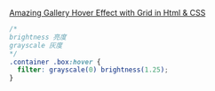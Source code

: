 [Amazing Gallery Hover Effect with Grid in Html & CSS](https://www.youtube.com/watch?v=-9vp6PyBZdE&ab_channel=OnlineTutorials)

```css
/* 
brightness 亮度 
grayscale 灰度
*/
.container .box:hover {
  filter: grayscale(0) brightness(1.25);
}
```
